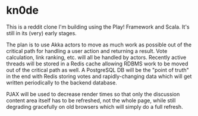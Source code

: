 kn0de
=====

This is a reddit clone I'm building using the Play! Framework and Scala.  It's still in its (very) early stages.

The plan is to use Akka actors to move as much work as possible out of the critical path for handling a user action and returning a result.  Vote calculation, link ranking, etc. will all be handled by actors.  Recently active threads will be stored in a Redis cache allowing RDBMS work to be moved out of the critical path as well.  A PostgreSQL DB will be the "point of truth" in the end with Redis storing votes and rapidly-changing data which will get written periodically to the backend database.

PJAX will be used to decrease render times so that only the discussion content area itself has to be refreshed, not the whole page, while still degrading gracefully on old browsers which will simply do a full refresh.
